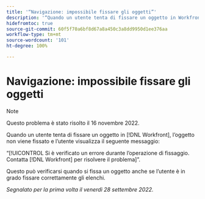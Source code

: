 ```yaml
---
title: '“Navigazione: impossibile fissare gli oggetti”'
description: '“Quando un utente tenta di fissare un oggetto in Workfront, l’oggetto non viene fissato e l’utente visualizza il seguente messaggio: Si è verificato un errore durante l’operazione di fissaggio. Contatta Workfront per risolvere il problema”.'
hidefromtoc: true
source-git-commit: 60f5f70a6bf8d67a8a450c3a8dd9950d1ee376aa
workflow-type: tm+mt
source-wordcount: '101'
ht-degree: 100%

---
```



# Navigazione: impossibile fissare gli oggetti

>[!NOTE]
>
>Questo problema è stato risolto il 16 novembre 2022.

Quando un utente tenta di fissare un oggetto in [!DNL Workfront], l’oggetto non viene fissato e l’utente visualizza il seguente messaggio:

“[!UICONTROL Si è verificato un errore durante l’operazione di fissaggio. Contatta [!DNL Workfront] per risolvere il problema]”.

Questo può verificarsi quando si fissa un oggetto anche se l’utente è in grado fissare correttamente gli elenchi.

_Segnalato per la prima volta il venerdì 28 settembre 2022._

